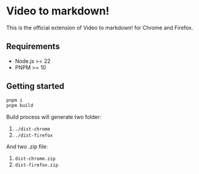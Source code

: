 # Video to markdown!

This is the official extension of Video to markdown! for Chrome and Firefox.

## Requirements

- Node.js >= 22
- PNPM >= 10

## Getting started

```sh
pnpm i
pnpm build
```

Build process will generate two folder:

1. `./dist-chrome`
2. `./dist-firefox`

And two .zip file:

1. `dist-chrome.zip`
2. `dist-firefox.zip`
